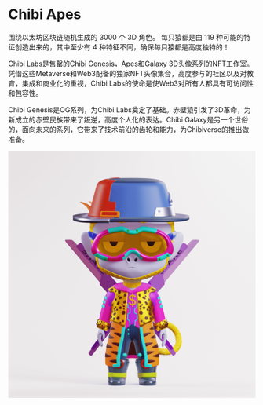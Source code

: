 # Chibi Apes

围绕以太坊区块链随机生成的 3000 个 3D 角色。 每只猿都是由 119 种可能的特征创造出来的，其中至少有 4 种特征不同，确保每只猿都是高度独特的！

Chibi Labs是售罄的Chibi Genesis，Apes和Galaxy 3D头像系列的NFT工作室。凭借这些Metaverse和Web3配备的独家NFT头像集合，高度参与的社区以及对教育，集成和商业化的重视，Chibi Labs的使命是使Web3对所有人都具有可访问性和包容性。

Chibi Genesis是OG系列，为Chibi Labs奠定了基础。赤壁猿引发了3D革命，为新成立的赤壁民族带来了叛逆，高度个人化的表达。Chibi Galaxy是另一个世俗的，面向未来的系列，它带来了技术前沿的齿轮和能力，为Chibiverse的推出做准备。

![nft](unnamed.png)
